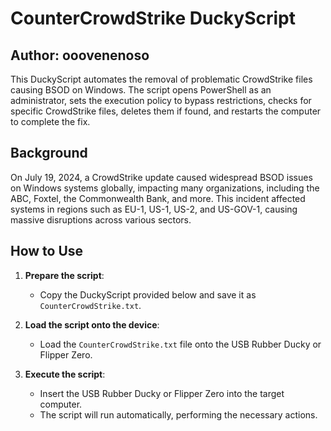 # CounterCrowdStrike DuckyScript

## Author: ooovenenoso

This DuckyScript automates the removal of problematic CrowdStrike files causing BSOD on Windows. The script opens PowerShell as an administrator, sets the execution policy to bypass restrictions, checks for specific CrowdStrike files, deletes them if found, and restarts the computer to complete the fix.

## Background

On July 19, 2024, a CrowdStrike update caused widespread BSOD issues on Windows systems globally, impacting many organizations, including the ABC, Foxtel, the Commonwealth Bank, and more. This incident affected systems in regions such as EU-1, US-1, US-2, and US-GOV-1, causing massive disruptions across various sectors.

## How to Use

1. **Prepare the script**:
   - Copy the DuckyScript provided below and save it as `CounterCrowdStrike.txt`.

2. **Load the script onto the device**:
   - Load the `CounterCrowdStrike.txt` file onto the USB Rubber Ducky or Flipper Zero.

3. **Execute the script**:
   - Insert the USB Rubber Ducky or Flipper Zero into the target computer.
   - The script will run automatically, performing the necessary actions.

